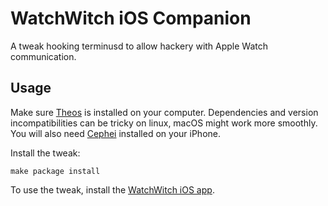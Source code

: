 # WatchWitch iOS Companion

A tweak hooking terminusd to allow hackery with Apple Watch communication.

## Usage

Make sure [Theos](https://theos.dev/docs/) is installed on your computer. Dependencies and version incompatibilities can be tricky on linux, macOS might work more smoothly. You will also need [Cephei](https://hbang.github.io/libcephei/) installed on your iPhone.

Install the tweak:
```
make package install
```

To use the tweak, install the [WatchWitch iOS app](https://github.com/rec0de/watchwitch-ios-companion).

